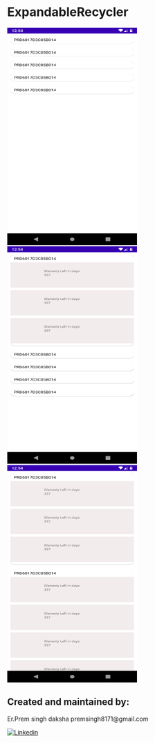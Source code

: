 # ExpandableRecycler
<img height=500 width=300 src="https://github.com/Shobha242/ExpandableRecyclerWithCollepsingToolbar/blob/master/app/src/main/res/drawable-v24/imgfirst.png?raw=true" /> <img height=500 width=300 src="https://github.com/Shobha242/ExpandableRecyclerWithCollepsingToolbar/blob/master/app/src/main/res/drawable-v24/secondimg.png?raw=true" /> <img height=500 width=300 src="https://github.com/Shobha242/ExpandableRecyclerWithCollepsingToolbar/blob/master/app/src/main/res/drawable-v24/thirdimg.png?raw=true" />


<h2>Created and maintained by:</h2>
<p>Er.Prem singh daksha  premsingh8171@gmail.com</p>
<p><a href="https://www.linkedin.com/in/prem-singh-daksha-82az/"> <img src="https://github.com/anitaa1990/DeviceInfo-Sample/blob/master/media/linkedin-icon.png" alt="Linkedin" style="max-width:100%;"> </a></p>
